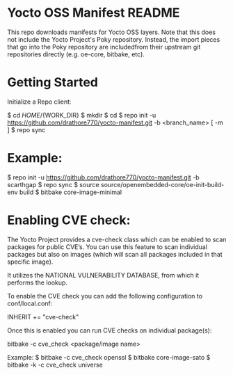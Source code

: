 # Yocto OSS Manifest README
This repo downloads manifests for Yocto OSS layers.
Note that this does not include the Yocto Project's Poky repository. Instead, the import pieces that go into the Poky repository are includedfrom their upstream git repositories directly (e.g. oe-core, bitbake, etc).

#  Getting Started
Initialize a Repo client:

$ cd ${HOME}/${WORK_DIR}
$ mkdir <release>
$ cd <release>
$ repo init -u https://github.com/drathore770/yocto-manifest.git -b <branch_name> [ -m <release manifest>]
$ repo sync

# Example:
$ repo init -u https://github.com/drathore770/yocto-manifest.git -b scarthgap
$ repo sync
$ source source/openembedded-core/oe-init-build-env build
$ bitbake core-image-minimal

# Enabling CVE check:
The Yocto Project provides a cve-check class which can be enabled to scan packages for public CVE’s. You can use this feature to scan individual packages but also on images (which will scan all packages included in that specific image).

It utilizes the NATIONAL VULNERABILITY DATABASE, from which it performs the lookup.

To enable the CVE check you can add the following configuration to conf/local.conf:

INHERIT += "cve-check"

Once this is enabled you can run CVE checks on individual package(s):

bitbake -c cve_check <package/image name>

Example:
$ bitbake -c cve_check openssl
$ bitbake core-image-sato
$ bitbake -k -c cve_check universe
